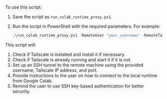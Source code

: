 
To use this script:

1. Save the script as `run_colab_runtime_proxy.ps1`.
2. Run the script in PowerShell with the required parameters. For example:

   ```powershell
   .\run_colab_runtime_proxy.ps1 -RemoteUser "your_username" -RemoteTailscaleIP "100.x.x.x" -Port 8888
   ```

This script will:

1. Check if Tailscale is installed and install it if necessary.
2. Check if Tailscale is already running and start it if it is not.
3. Set up an SSH tunnel to the remote machine using the provided username, Tailscale IP address, and port.
4. Provide instructions to the user on how to connect to the local runtime from Google Colab.
5. Remind the user to use SSH key-based authentication for better security.